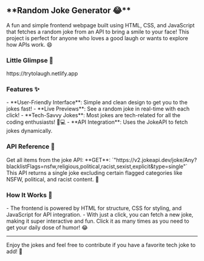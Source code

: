 <h2>**Random Joke Generator 😂**</h2>

A fun and simple frontend webpage built using HTML, CSS, and JavaScript that fetches a random joke from an API to bring a smile to your face! This project is perfect for anyone who loves a good laugh or wants to explore how APIs work. 😄

<h3>Little Glimpse 👀</h3>
 https://trytolaugh.netlify.app

<h3>Features ✨</h3>
- **User-Friendly Interface**: Simple and clean design to get you to the jokes fast!  
- **Live Previews**: See a random joke in real-time with each click!  
- **Tech-Savvy Jokes**: Most jokes are tech-related for all the coding enthusiasts! 🤖💻  
- **API Integration**: Uses the JokeAPI to fetch jokes dynamically.  

<h3>API Reference 🔗</h3>
Get all items from the joke API:  
**GET**: `"https://v2.jokeapi.dev/joke/Any?blacklistFlags=nsfw,religious,political,racist,sexist,explicit&type=single"`  
This API returns a single joke excluding certain flagged categories like NSFW, political, and racist content. 🚫

<h3>How It Works 🔧</h3>
- The frontend is powered by HTML for structure, CSS for styling, and JavaScript for API integration.  
- With just a click, you can fetch a new joke, making it super interactive and fun. Click it as many times as you need to get your daily dose of humor! 😂

---

Enjoy the jokes and feel free to contribute if you have a favorite tech joke to add! 🤩
